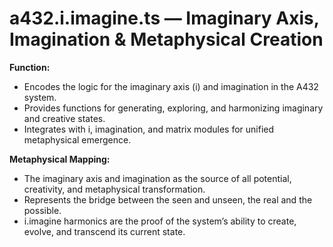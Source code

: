 # a432.i.imagine.ts — Imaginary Axis, Imagination & Metaphysical Creation

**Function:**
- Encodes the logic for the imaginary axis (i) and imagination in the A432 system.
- Provides functions for generating, exploring, and harmonizing imaginary and creative states.
- Integrates with i, imagination, and matrix modules for unified metaphysical emergence.

**Metaphysical Mapping:**
- The imaginary axis and imagination as the source of all potential, creativity, and metaphysical transformation.
- Represents the bridge between the seen and unseen, the real and the possible.
- i.imagine harmonics are the proof of the system’s ability to create, evolve, and transcend its current state. 